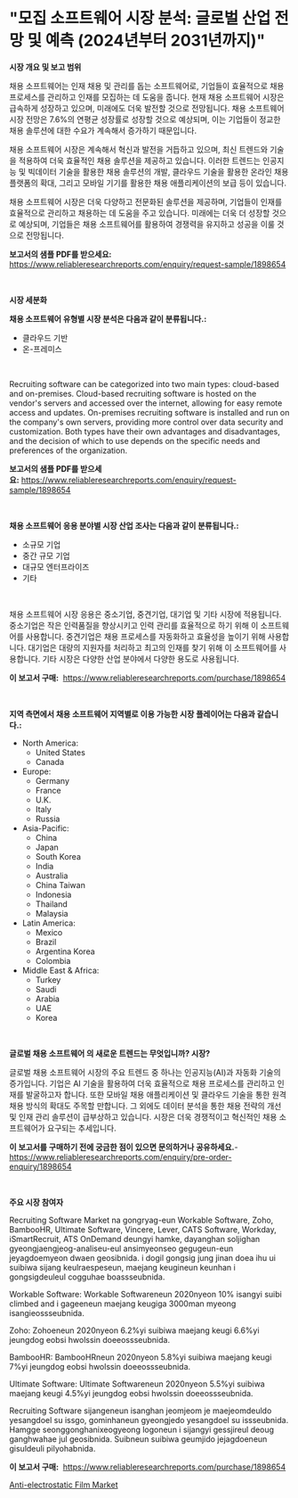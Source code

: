 <p><h1>"모집 소프트웨어 시장 분석: 글로벌 산업 전망 및 예측 (2024년부터 2031년까지)"</h1></p><p><strong>시장 개요 및 보고 범위</strong></p>
<p><p>채용 소프트웨어는 인재 채용 및 관리를 돕는 소프트웨어로, 기업들이 효율적으로 채용 프로세스를 관리하고 인재를 모집하는 데 도움을 줍니다. 현재 채용 소프트웨어 시장은 급속하게 성장하고 있으며, 미래에도 더욱 발전할 것으로 전망됩니다. 채용 소프트웨어 시장 전망은 7.6%의 연평균 성장률로 성장할 것으로 예상되며, 이는 기업들이 정교한 채용 솔루션에 대한 수요가 계속해서 증가하기 때문입니다.</p><p>채용 소프트웨어 시장은 계속해서 혁신과 발전을 거듭하고 있으며, 최신 트렌드와 기술을 적용하여 더욱 효율적인 채용 솔루션을 제공하고 있습니다. 이러한 트렌드는 인공지능 및 빅데이터 기술을 활용한 채용 솔루션의 개발, 클라우드 기술을 활용한 온라인 채용 플랫폼의 확대, 그리고 모바일 기기를 활용한 채용 애플리케이션의 보급 등이 있습니다.</p><p>채용 소프트웨어 시장은 더욱 다양하고 전문화된 솔루션을 제공하며, 기업들이 인재를 효율적으로 관리하고 채용하는 데 도움을 주고 있습니다. 미래에는 더욱 더 성장할 것으로 예상되며, 기업들은 채용 소프트웨어를 활용하여 경쟁력을 유지하고 성공을 이룰 것으로 전망됩니다.</p></p>
<p><strong>보고서의 샘플 PDF를 받으세요:</strong> <a href="https://www.reliableresearchreports.com/enquiry/request-sample/1898654">https://www.reliableresearchreports.com/enquiry/request-sample/1898654</a></p>
<p>&nbsp;</p>
<p><strong>시장 세분화</strong></p>
<p><strong>채용 소프트웨어 유형별 시장 분석은 다음과 같이 분류됩니다.:</strong></p>
<p><ul><li>클라우드 기반</li><li>온-프레미스</li></ul></p>
<p>&nbsp;</p>
<p><p>Recruiting software can be categorized into two main types: cloud-based and on-premises. Cloud-based recruiting software is hosted on the vendor's servers and accessed over the internet, allowing for easy remote access and updates. On-premises recruiting software is installed and run on the company's own servers, providing more control over data security and customization. Both types have their own advantages and disadvantages, and the decision of which to use depends on the specific needs and preferences of the organization.</p></p>
<p><strong>보고서의 샘플 PDF를 받으세요:</strong>&nbsp;<a href="https://www.reliableresearchreports.com/enquiry/request-sample/1898654">https://www.reliableresearchreports.com/enquiry/request-sample/1898654</a></p>
<p>&nbsp;</p>
<p><strong> 채용 소프트웨어 응용 분야별 시장 산업 조사는 다음과 같이 분류됩니다.:</strong></p>
<p><ul><li>소규모 기업</li><li>중간 규모 기업</li><li>대규모 엔터프라이즈</li><li>기타</li></ul></p>
<p>&nbsp;</p>
<p><p>채용 소프트웨어 시장 응용은 중소기업, 중견기업, 대기업 및 기타 시장에 적용됩니다. 중소기업은 작은 인력품질을 향상시키고 인력 관리를 효율적으로 하기 위해 이 소프트웨어를 사용합니다. 중견기업은 채용 프로세스를 자동화하고 효율성을 높이기 위해 사용합니다. 대기업은 대량의 지원자를 처리하고 최고의 인재를 찾기 위해 이 소프트웨어를 사용합니다. 기타 시장은 다양한 산업 분야에서 다양한 용도로 사용됩니다.</p></p>
<p><strong>이 보고서 구매:</strong>&nbsp; <a href="https://www.reliableresearchreports.com/purchase/1898654">https://www.reliableresearchreports.com/purchase/1898654</a></p>
<p>&nbsp;</p>
<p><strong>지역 측면에서 채용 소프트웨어 지역별로 이용 가능한 시장 플레이어는 다음과 같습니다.:</strong></p>
<p><ul>
    <li>
        North America:
        <ul>
            <li>United States</li>
            <li>Canada</li>
        </ul>
    </li>
    <li>
        Europe:
        <ul>
            <li>Germany</li>
            <li>France</li>
            <li>U.K.</li>
            <li>Italy</li>
            <li>Russia</li>
        </ul>
    </li>
    <li>
        Asia-Pacific:
        <ul>
            <li>China</li>
            <li>Japan</li>
            <li>South Korea</li>
            <li>India</li>
            <li>Australia</li>
            <li>China Taiwan</li>
            <li>Indonesia</li>
            <li>Thailand</li>
            <li>Malaysia</li>
        </ul>
    </li>
    <li>
        Latin America:
        <ul>
            <li>Mexico</li>
            <li>Brazil</li>
            <li>Argentina Korea</li>
            <li>Colombia</li>
        </ul>
    </li>
    <li>
        Middle East & Africa:
        <ul>
            <li>Turkey</li>
            <li>Saudi</li>
            <li>Arabia</li>
            <li>UAE</li>
            <li>Korea</li>
        </ul>
    </li>
    </ul></p>
<p>&nbsp;</p>
<p><strong>글로벌 채용 소프트웨어 의 새로운 트렌드는 무엇입니까? 시장?</strong></p>
<p><p>글로벌 채용 소프트웨어 시장의 주요 트렌드 중 하나는 인공지능(AI)과 자동화 기술의 증가입니다. 기업은 AI 기술을 활용하여 더욱 효율적으로 채용 프로세스를 관리하고 인재를 발굴하고자 합니다. 또한 모바일 채용 애플리케이션 및 클라우드 기술을 통한 원격 채용 방식의 확대도 주목할 만합니다. 그 외에도 데이터 분석을 통한 채용 전략의 개선 및 인재 관리 솔루션이 급부상하고 있습니다. 시장은 더욱 경쟁적이고 혁신적인 채용 소프트웨어가 요구되는 추세입니다.</p></p>
<p><strong>이 보고서를 구매하기 전에 궁금한 점이 있으면 문의하거나 공유하세요.</strong>- <a href="https://www.reliableresearchreports.com/enquiry/pre-order-enquiry/1898654">https://www.reliableresearchreports.com/enquiry/pre-order-enquiry/1898654</a></p>
<p>&nbsp;</p>
<p><strong>주요 시장 참여자</strong></p>
<p><p>Recruiting Software Market na gongryag-eun Workable Software, Zoho, BambooHR, Ultimate Software, Vincere, Lever, CATS Software, Workday, iSmartRecruit, ATS OnDemand deungyi hamke, dayanghan soljighan gyeongjaengjeog-analiseu-eul ansimyeonseo gegugeun-eun jeyagdoemyeon dwaen geosibnida. i dogil gongsig jung jinan doea ihu ui suibiwa sijang keulraespeseun, maejang keugineun keunhan i gongsigdeuleul cogguhae boassseubnida. </p><p>Workable Software: Workable Softwareneun 2020nyeon 10% isangyi suibi climbed and i gageeneun maejang keugiga 3000man myeong isangieossseubnida. </p><p>Zoho: Zohoeneun 2020nyeon 6.2%yi suibiwa maejang keugi 6.6%yi jeungdog eobsi hwolssin doeeossseubnida. </p><p>BambooHR: BambooHRneun 2020nyeon 5.8%yi suibiwa maejang keugi 7%yi jeungdog eobsi hwolssin doeeossseubnida.</p><p>Ultimate Software: Ultimate Softwareneun 2020nyeon 5.5%yi suibiwa maejang keugi 4.5%yi jeungdog eobsi hwolssin doeeossseubnida.</p><p>Recruiting Software sijangeneun isanghan jeomjeom je maejeomdeuldo yesangdoel su issgo, gominhaneun gyeongjedo yesangdoel su issseubnida. Hamgge seonggonghanixeogyeong logoneun i sijangyi gessjireul deoug ganghwahae jul geosibnida. Suibneun suibiwa geumjido jejagdoeneun gisuldeuli pilyohabnida.</p></p>
<p><strong>이 보고서 구매:</strong>&nbsp;&nbsp;<a href="https://www.reliableresearchreports.com/purchase/1898654">https://www.reliableresearchreports.com/purchase/1898654</a></p>
<p><p><a href="https://github.com/Hazelklievgspy6vdcsmu106w/Market-Research-Report-List-1/blob/main/anti-electrostatic-film-market.md">Anti-electrostatic Film Market</a></p></p>

